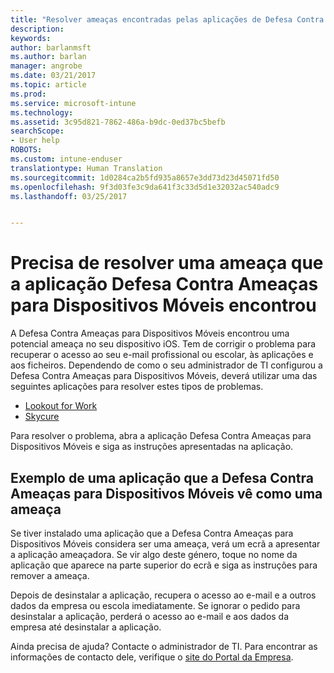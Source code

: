 ```yaml
---
title: "Resolver ameaças encontradas pelas aplicações de Defesa Contra Ameaças para Dispositivos Móveis no iOS | Documentos da Microsoft"
description: 
keywords: 
author: barlanmsft
ms.author: barlan
manager: angrobe
ms.date: 03/21/2017
ms.topic: article
ms.prod: 
ms.service: microsoft-intune
ms.technology: 
ms.assetid: 3c95d821-7862-486a-b9dc-0ed37bc5befb
searchScope:
- User help
ROBOTS: 
ms.custom: intune-enduser
translationtype: Human Translation
ms.sourcegitcommit: 1d0284ca2b5fd935a8657e3dd73d23d45071fd50
ms.openlocfilehash: 9f3d03fe3c9da641f3c33d5d1e32032ac540adc9
ms.lasthandoff: 03/25/2017


---
```


# <a name="you-need-to-resolve-a-threat-found-by-a-mobile-threat-defense-app"></a>Precisa de resolver uma ameaça que a aplicação Defesa Contra Ameaças para Dispositivos Móveis encontrou

A Defesa Contra Ameaças para Dispositivos Móveis encontrou uma potencial ameaça no seu dispositivo iOS. Tem de corrigir o problema para recuperar o acesso ao seu e-mail profissional ou escolar, às aplicações e aos ficheiros. Dependendo de como o seu administrador de TI configurou a Defesa Contra Ameaças para Dispositivos Móveis, deverá utilizar uma das seguintes aplicações para resolver estes tipos de problemas.

* [Lookout for Work](you-need-to-resolve-a-threat-found-by-lookout-for-work-ios.md)
* [Skycure](you-need-to-resolve-a-threat-found-by-skycure-ios.md)

Para resolver o problema, abra a aplicação Defesa Contra Ameaças para Dispositivos Móveis e siga as instruções apresentadas na aplicação.

## <a name="example-of-an-app-that-mobile-threat-defense-sees-as-a-threat"></a>Exemplo de uma aplicação que a Defesa Contra Ameaças para Dispositivos Móveis vê como uma ameaça

Se tiver instalado uma aplicação que a Defesa Contra Ameaças para Dispositivos Móveis considera ser uma ameaça, verá um ecrã a apresentar a aplicação ameaçadora. Se vir algo deste género, toque no nome da aplicação que aparece na parte superior do ecrã e siga as instruções para remover a ameaça.

Depois de desinstalar a aplicação, recupera o acesso ao e-mail e a outros dados da empresa ou escola imediatamente. Se ignorar o pedido para desinstalar a aplicação, perderá o acesso ao e-mail e aos dados da empresa até desinstalar a aplicação.

Ainda precisa de ajuda? Contacte o administrador de TI. Para encontrar as informações de contacto dele, verifique o [site do Portal da Empresa](http://portal.manage.microsoft.com).

